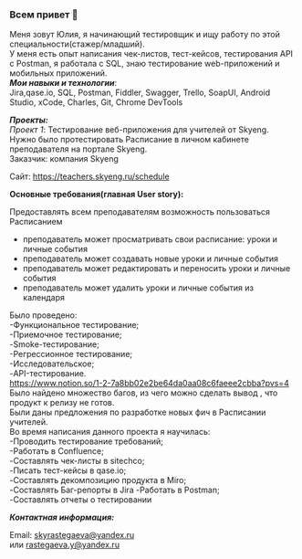 ### Всем привет 👋

Меня зовут Юлия, я начинающий тестировщик и ищу работу по этой специальности(стажер/младший).  
У меня есть опыт написания чек-листов, тест-кейсов, тестирования API с Postman, я работала с SQL, знаю тестирование web-приложений и мобильных приложений.   
***Мои навыки и технологии***:  
Jira,qase.io,  SQL,   Postman,  Fiddler,   Swagger,   Trello,  SoapUI,   Android Studio,   xCode,   Charles,   Git,   Chrome DevTools

***Проекты:***  
*Проект 1*:   Тестирование веб-приложения для учителей от Skyeng.  
Нужно было протестировать Расписание в личном кабинете преподавателя на портале Skyeng.  
Заказчик: компания Skyeng

Сайт: https://teachers.skyeng.ru/schedule

**Основные требования(главная User story):**

Предоставлять всем  преподавателям возможность пользоваться Расписанием

- преподаватель может просматривать свои расписание: уроки и личные события
- преподаватель может создавать новые уроки и личные события
- преподаватель может редактировать и переносить уроки и личные события
- преподаватель может удалить уроки и личные события из календаря    
  
Было проведено:  
-Функциональное тестирование;  
-Приемочное тестирование;  
-Smoke-тестирование;  
-Регрессионное тестирование;  
-Исследовательское;  
-API-тестирование.   
https://www.notion.so/1-2-7a8bb02e2be64da0aa08c6faeee2cbba?pvs=4  
Было найдено множество багов, из чего можно сделать вывод , что продукт к релизу не готов.  
Были даны предложения по разработке новых фич в Расписании учителей.   
Во время написания данного проекта я научилась:  
-Проводить тестирование требований;  
-Работать в Confluence;  
-Составлять чек-листы в sitechco;  
-Писать тест-кейсы в qase.io;  
-Составлять декомпозицию продукта в Miro;  
-Составлять Баг-репорты в  Jira
-Работать в Postman;  
-Составлять отчеты о тестировании

***Контактная информация:***  

Email: skyrastegaeva@yandex.ru  
или   rastegaeva.y@yandex.ru

